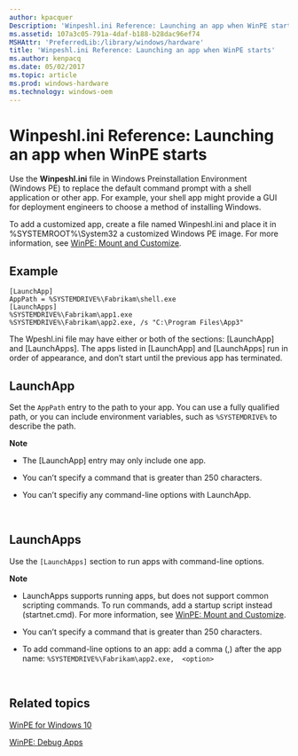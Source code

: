 ```yaml
---
author: kpacquer
Description: 'Winpeshl.ini Reference: Launching an app when WinPE starts'
ms.assetid: 107a3c05-791a-4daf-b188-b28dac96ef74
MSHAttr: 'PreferredLib:/library/windows/hardware'
title: 'Winpeshl.ini Reference: Launching an app when WinPE starts'
ms.author: kenpacq
ms.date: 05/02/2017
ms.topic: article
ms.prod: windows-hardware
ms.technology: windows-oem
---
```


# Winpeshl.ini Reference: Launching an app when WinPE starts


Use the **Winpeshl.ini** file in Windows Preinstallation Environment (Windows PE) to replace the default command prompt with a shell application or other app. For example, your shell app might provide a GUI for deployment engineers to choose a method of installing Windows.

To add a customized app, create a file named Winpeshl.ini and place it in %SYSTEMROOT%\\System32 a customized Windows PE image. For more information, see [WinPE: Mount and Customize](winpe-mount-and-customize.md).

## <span id="Example"></span><span id="example"></span><span id="EXAMPLE"></span>Example


```
[LaunchApp]
AppPath = %SYSTEMDRIVE%\Fabrikam\shell.exe
[LaunchApps]
%SYSTEMDRIVE%\Fabrikam\app1.exe
%SYSTEMDRIVE%\Fabrikam\app2.exe, /s "C:\Program Files\App3"
```

The Wpeshl.ini file may have either or both of the sections: \[LaunchApp\] and \[LaunchApps\]. The apps listed in \[LaunchApp\] and \[LaunchApps\] run in order of appearance, and don’t start until the previous app has terminated.

## <span id="LaunchApp"></span><span id="launchapp"></span><span id="LAUNCHAPP"></span>LaunchApp


Set the `AppPath` entry to the path to your app. You can use a fully qualified path, or you can include environment variables, such as `%SYSTEMDRIVE%` to describe the path.

**Note**  
-   The \[LaunchApp\] entry may only include one app.

-   You can’t specify a command that is greater than 250 characters.

-   You can’t specifiy any command-line options with LaunchApp.

 

## <span id="LaunchApps"></span><span id="launchapps"></span><span id="LAUNCHAPPS"></span>LaunchApps


Use the `[LaunchApps]` section to run apps with command-line options.

**Note**  
-   LaunchApps supports running apps, but does not support common scripting commands. To run commands, add a startup script instead (startnet.cmd). For more information, see [WinPE: Mount and Customize](winpe-mount-and-customize.md).

-   You can’t specify a command that is greater than 250 characters.

-   To add command-line options to an app: add a comma (,) after the app name: `%SYSTEMDRIVE%\Fabrikam\app2.exe,  <option>`

 

## <span id="related_topics"></span>Related topics


[WinPE for Windows 10](winpe-intro.md)

[WinPE: Debug Apps](winpe-debug-apps.md)

 

 






